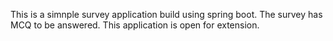 This is a simnple survey application build using spring boot.
The survey has MCQ to be answered.
This application is open for extension.
